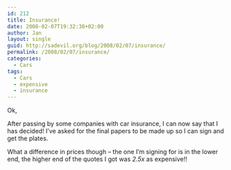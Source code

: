 ```yaml
---
id: 212
title: Insurance!
date: 2008-02-07T19:32:38+02:00
author: Jan
layout: single
guid: http://sadevil.org/blog/2008/02/07/insurance/
permalink: /2008/02/07/insurance/
categories:
  - Cars
tags:
  - Cars
  - expensive
  - insurance
---
```

Ok,

After passing by some companies with car insurance, I can now say that I has decided! I&#8217;ve asked for the final papers to be made up so I can sign and get the plates.

What a difference in prices though &#8211; the one I&#8217;m signing for is in the lower end, the higher end of the quotes I got was _2.5x_ as expensive!!